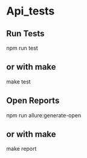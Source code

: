 # Api_tests
## Run Tests
npm run test 
## or with make 
make test

## Open Reports
npm run allure:generate-open
## or with make 
make report